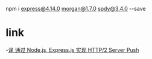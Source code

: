 


npm i express@4.14.0 morgan@1.7.0 spdy@3.4.0 --save

# link
-[译 通过 Node.js, Express.js 实现 HTTP/2 Server Push](https://biaomingzhong.github.io/2017/http2-server-push-node-express/)

